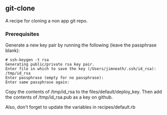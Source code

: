 ## git-clone

A recipe for cloning a non app git repo.

### Prerequisites

Generate a new key pair by running the following (leave the passphrase blank):

    # ssh-keygen -t rsa 
    Generating public/private rsa key pair.
    Enter file in which to save the key (/Users/jimneath/.ssh/id_rsa): /tmp/id_rsa
    Enter passphrase (empty for no passphrase): 
    Enter same passphrase again: 
    
Copy the contents of /tmp/id_rsa to the files/default/deploy_key. Then add the contents of /tmp/id_rsa.pub as a key on github.

Also, don't forget to update the variables in recipes/default.rb
